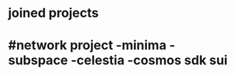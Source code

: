 <h1 align=''center''>joined projects<h1>

#network project
-minima
-subspace
-celestia
-cosmos sdk
sui
